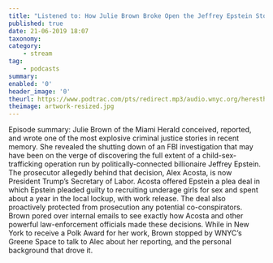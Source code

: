 ```yaml
---
title: "Listened to: How Julie Brown Broke Open the Jeffrey Epstein Story"
published: true
date: 21-06-2019 18:07
taxonomy:
category:
	- stream
tag:
	- podcasts
summary:
enabled: '0'
header_image: '0'
theurl: https://www.podtrac.com/pts/redirect.mp3/audio.wnyc.org/heresthething/heresthething061119_brownpod.mp3
theimage: artwork-resized.jpg
--- 
```

Episode summary: Julie Brown of the Miami Herald conceived, reported, and wrote one of the most explosive criminal justice stories in recent memory. She revealed the shutting down of an FBI investigation that may have been on the verge of discovering the full extent of a child-sex-trafficking operation run by politically-connected billionaire Jeffrey Epstein. The prosecutor allegedly behind that decision, Alex Acosta, is now President Trump’s Secretary of Labor. Acosta offered Epstein a plea deal in which Epstein pleaded guilty to recruiting underage girls for sex and spent about a year in the local lockup, with work release. The deal also proactively protected from prosecution any potential co-conspirators. Brown pored over internal emails to see exactly how Acosta and other powerful law-enforcement officials made these decisions. While in New York to receive a Polk Award for her work, Brown stopped by WNYC’s Greene Space to talk to Alec about her reporting, and the personal background that drove it.
